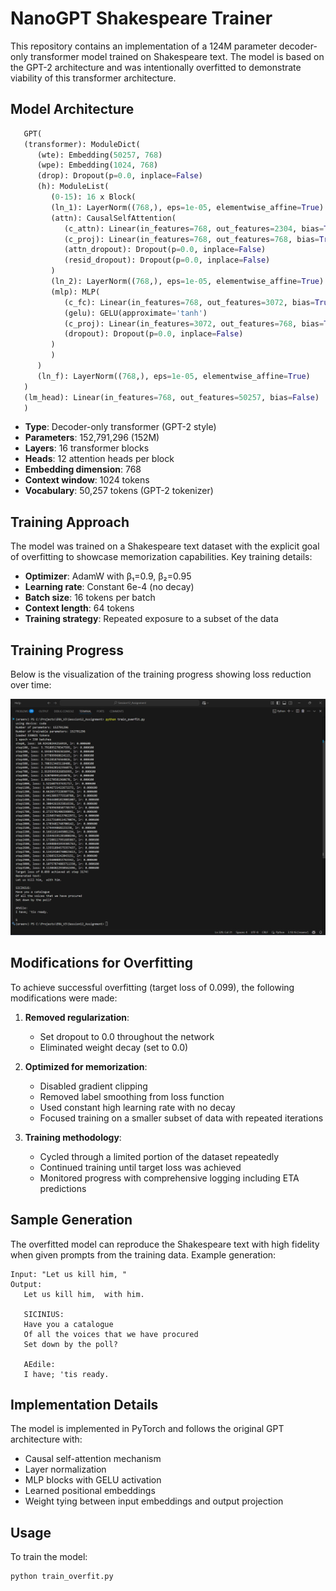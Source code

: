 # NanoGPT Shakespeare Trainer

This repository contains an implementation of a 124M parameter decoder-only transformer model trained on Shakespeare text. The model is based on the GPT-2 architecture and was intentionally overfitted to demonstrate viability of this transformer architecture.

## Model Architecture

```Python
   GPT(
   (transformer): ModuleDict(
      (wte): Embedding(50257, 768)
      (wpe): Embedding(1024, 768)
      (drop): Dropout(p=0.0, inplace=False)
      (h): ModuleList(
         (0-15): 16 x Block(
         (ln_1): LayerNorm((768,), eps=1e-05, elementwise_affine=True)
         (attn): CausalSelfAttention(
            (c_attn): Linear(in_features=768, out_features=2304, bias=True)
            (c_proj): Linear(in_features=768, out_features=768, bias=True)
            (attn_dropout): Dropout(p=0.0, inplace=False)
            (resid_dropout): Dropout(p=0.0, inplace=False)
         )
         (ln_2): LayerNorm((768,), eps=1e-05, elementwise_affine=True)
         (mlp): MLP(
            (c_fc): Linear(in_features=768, out_features=3072, bias=True)
            (gelu): GELU(approximate='tanh')
            (c_proj): Linear(in_features=3072, out_features=768, bias=True)
            (dropout): Dropout(p=0.0, inplace=False)
         )
         )
      )
      (ln_f): LayerNorm((768,), eps=1e-05, elementwise_affine=True)
   )
   (lm_head): Linear(in_features=768, out_features=50257, bias=False)
   )
```

- **Type**: Decoder-only transformer (GPT-2 style)
- **Parameters**: 152,791,296 (152M)
- **Layers**: 16 transformer blocks
- **Heads**: 12 attention heads per block
- **Embedding dimension**: 768
- **Context window**: 1024 tokens
- **Vocabulary**: 50,257 tokens (GPT-2 tokenizer)

## Training Approach

The model was trained on a Shakespeare text dataset with the explicit goal of overfitting to showcase memorization capabilities. Key training details:

- **Optimizer**: AdamW with β₁=0.9, β₂=0.95
- **Learning rate**: Constant 6e-4 (no decay)
- **Batch size**: 16 tokens per batch
- **Context length**: 64 tokens
- **Training strategy**: Repeated exposure to a subset of the data

## Training Progress

Below is the visualization of the training progress showing loss reduction over time:

![Training Loss Curve](logs/decoder_model_training_logs.png)

## Modifications for Overfitting

To achieve successful overfitting (target loss of 0.099), the following modifications were made:

1. **Removed regularization**: 
   - Set dropout to 0.0 throughout the network
   - Eliminated weight decay (set to 0.0)

2. **Optimized for memorization**:
   - Disabled gradient clipping
   - Removed label smoothing from loss function
   - Used constant high learning rate with no decay
   - Focused training on a smaller subset of data with repeated iterations

3. **Training methodology**:
   - Cycled through a limited portion of the dataset repeatedly
   - Continued training until target loss was achieved
   - Monitored progress with comprehensive logging including ETA predictions

## Sample Generation

The overfitted model can reproduce the Shakespeare text with high fidelity when given prompts from the training data. Example generation:

```
Input: "Let us kill him, "
Output: 
   Let us kill him,  with him.

   SICINIUS:
   Have you a catalogue
   Of all the voices that we have procured
   Set down by the poll?

   AEdile:
   I have; 'tis ready.
```

## Implementation Details

The model is implemented in PyTorch and follows the original GPT architecture with:
- Causal self-attention mechanism
- Layer normalization
- MLP blocks with GELU activation
- Learned positional embeddings
- Weight tying between input embeddings and output projection

## Usage

To train the model:
```
python train_overfit.py
```